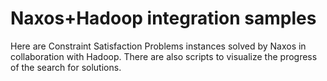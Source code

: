 # Naxos+Hadoop integration samples

Here are Constraint Satisfaction Problems instances solved
by Naxos in collaboration with Hadoop. There are also
scripts to visualize the progress of the search for
solutions.
